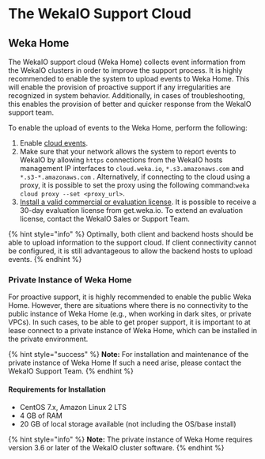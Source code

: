 # The WekaIO Support Cloud

## Weka Home

The WekaIO support cloud \(Weka Home\) collects event information from the WekaIO clusters in order to improve the support process. It is highly recommended to enable the system to upload events to Weka Home. This will enable the provision of proactive support if any irregularities are recognized in system behavior. Additionally, in cases of troubleshooting, this enables the provision of better and quicker response from the WekaIO support team.

To enable the upload of events to the Weka Home, perform the following:

1. Enable [cloud events](../install/bare-metal/using-cli.md#stage-4-enabling-cloud-event-notifications-optional).
2. Make sure that your network allows the system to report events to WekaIO by allowing `https` connections from the WekaIO hosts management IP interfaces to `cloud.weka.io`, `*.s3.amazonaws.com` and `*.s3-*.amazonaws.com` . Alternatively, if connecting to the cloud using a proxy, it is possible to set the proxy using the following command:`weka cloud proxy --set <proxy_url>`.
3. [Install a valid commercial or evaluation license](../licensing/overview.md).  It is possible to receive a 30-day evaluation license from get.weka.io. To extend an evaluation license, contact the WekaIO Sales or Support Team.

{% hint style="info" %}
Optimally, both client and backend hosts should be able to upload information to the support cloud. If client connectivity cannot be configured, it is still advantageous to allow the backend hosts to upload events.
{% endhint %}

### Private Instance of Weka Home

For proactive support, it is highly recommended to enable the public Weka Home. However, there are situations where there is no connectivity to the public instance of Weka Home \(e.g., when working in dark sites, or private VPCs\). In such cases, to be able to get proper support, it is important to at lease connect to a private instance of Weka Home, which can be installed in the private environment. 

{% hint style="success" %}
**Note:** For installation and maintenance of the private instance of Weka Home If such a need arise, please contact the WekaIO Support Team.
{% endhint %}

#### Requirements for Installation

* CentOS 7.x, Amazon Linux 2 LTS
* 4 GB of RAM
* 20 GB of local storage available \(not including the OS/base install\)

{% hint style="info" %}
**Note:** The private instance of Weka Home requires version 3.6 or later of the WekaIO cluster software.
{% endhint %}

